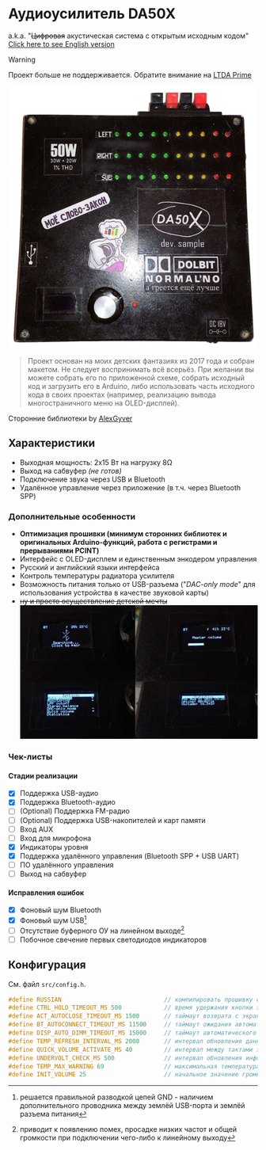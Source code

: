 # Аудиоусилитель DA50X
a.k.a. "~~Цифровая~~ акустическая система с открытым исходным кодом"
[Click here to see English version](README_en.md)
> [!WARNING]
> Проект больше не поддерживается. Обратите внимание на [LTDA Prime](https://github.com/lethanner/ltda-prime)

![Внешний вид DA50X](photos/da50x_front.png)
> Проект основан на моих детских фантазиях из 2017 года и собран макетом. Не следует воспринимать всё всерьёз. При желании вы можете собрать его по приложенной схеме, собрать исходный код и загрузить его в Arduino, либо использовать часть исходного кода в своих проектах (например, реализацию вывода многостраничного меню на OLED-дисплей).

Сторонние библиотеки by [AlexGyver](https://github.com/GyverLibs)

## Характеристики
- Выходная мощность: 2x15 Вт на нагрузку 8Ω
- Выход на сабвуфер *(не готов)*
- Подключение звука через USB и Bluetooth
- Удалённое управление через приложение (в т.ч. через Bluetooth SPP)

### Дополнительные особенности
- **Оптимизация прошивки (минимум сторонних библиотек и оригинальных Arduino-функций, работа с регистрами и прерываниями PCINT)**
- Интерфейс с OLED-дисплем и единственным энкодером управления
- Русский и английский языки интерфейса
- Контроль температуры радиатора усилителя
- Возможность питания только от USB-разъема ("*DAC-only mode*" для использования устройства в качестве звуковой карты)
- ~~ну и просто осуществление детской мечты~~
![Дисплей DA50X](photos/da50x%20screen.jpg)

### Чек-листы
#### Стадии реализации
- [X] Поддержка USB-аудио
- [X] Поддержка Bluetooth-аудио
- [ ] \(Optional) Поддержка FM-радио
- [ ] \(Optional) Поддержка USB-накопителей и карт памяти
- [ ] Вход AUX
- [ ] Вход для микрофона
- [X] Индикаторы уровня
- [X] Поддержка удалённого управления (Bluetooth SPP + USB UART)
- [ ] ПО удалённого управления
- [ ] Выход на сабвуфер

#### Исправления ошибок
- [X] Фоновый шум Bluetooth
- [X] Фоновый шум USB[^1]
- [ ] Отсутствие буферного ОУ на линейном выходе[^2]
- [ ] Побочное свечение первых светодиодов индикаторов

## Конфигурация
См. файл `src/config.h`.
```cpp
#define RUSSIAN                             // компилировать прошивку с русским языком интерфейса
#define CTRL_HOLD_TIMEOUT_MS 500            // время удержания кнопки энкодера перед срабатыванием триггера удержания
#define ACT_AUTOCLOSE_TIMEOUT_MS 1500       // таймаут возврата с экрана действия на главный экран (например, после изменения громкости)
#define BT_AUTOCONNECT_TIMEOUT_MS 11500     // таймаут ожидания автоматического подключения спаренного с DA50X устройства Bluetooth
#define DISP_AUTO_DIMM_TIMEOUT_MS 15000     // таймаут автоматического снижения яркости дисплея
#define TEMP_REFRESH_INTERVAL_MS 2000       // интервал обновления данных с датчика температуры
#define QUICK_VOLUME_ACTIVATE_MS 40         // интервал между тактами энкодера, при котором сработает "быстрая регулировка громкости"
#define UNDERVOLT_CHECK_MS 500              // интервал обновления информации о наличии проблем с питанием
#define TEMP_MAX_WARNING 69                 // максимальная температура перед предупреждением о перегреве
#define INIT_VOLUME 25                      // начальное значение громкости при запуске
```

[^1]: решается правильной разводкой цепей GND - наличием дополнительного проводника между землёй USB-порта и землёй разъема питания
[^2]: приводит к появлению помех, просадке низких частот и общей громкости при подключении чего-либо к линейному выходу
